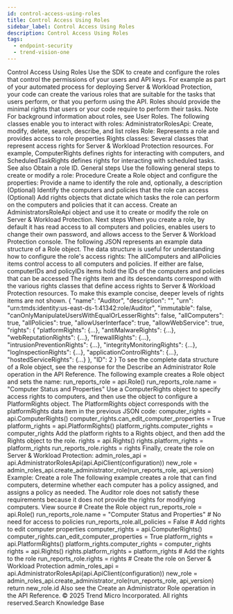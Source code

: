 ```yaml
---
id: control-access-using-roles
title: Control Access Using Roles
sidebar_label: Control Access Using Roles
description: Control Access Using Roles
tags:
  - endpoint-security
  - trend-vision-one
---
```


 Control Access Using Roles Use the SDK to create and configure the roles that control the permissions of your users and API keys. For example as part of your automated process for deploying Server & Workload Protection, your code can create the various roles that are suitable for the tasks that users perform, or that you perform using the API. Roles should provide the minimal rights that users or your code require to perform their tasks. Note For background information about roles, see User Roles. The following classes enable you to interact with roles: AdministratorRolesApi: Create, modify, delete, search, describe, and list roles Role: Represents a role and provides access to role properties Rights classes: Several classes that represent access rights for Server & Workload Protection resources. For example, ComputerRights defines rights for interacting with computers, and ScheduledTaskRights defines rights for interacting with scheduled tasks. See also Obtain a role ID. General steps Use the following general steps to create or modify a role: Procedure Create a Role object and configure the properties: Provide a name to identify the role and, optionally, a description (Optional) Identify the computers and policies that the role can access (Optional) Add rights objects that dictate which tasks the role can perform on the computers and policies that it can access. Create an AdministratorsRoleApi object and use it to create or modify the role on Server & Workload Protection. Next steps When you create a role, by default it has read access to all computers and policies, enables users to change their own password, and allows access to the Server & Workload Protection console. The following JSON represents an example data structure of a Role object. The data structure is useful for understanding how to configure the role's access rights: The allComputers and allPolicies items control access to all computers and policies. If either are false, computerIDs and policyIDs items hold the IDs of the computers and policies that can be accessed The rights item and its descendants correspond with the various rights classes that define access rights to Server & Workload Protection resources. To make this example concise, deeper levels of rights items are not shown. { "name": "Auditor", "description": "", "urn": "urn:tmds:identity:us-east-ds-1:41342:role/Auditor", "immutable": false, "canOnlyManipulateUsersWithEqualOrLesserRights": false, "allComputers": true, "allPolicies": true, "allowUserInterface": true, "allowWebService": true, "rights": { "platformRights": {...}, "antiMalwareRights": {...}, "webReputationRights": {...}, "firewallRights": {...}, "intrusionPreventionRights": {...}, "integrityMonitoringRights": {...}, "logInspectionRights": {...}, "applicationControlRights": {...}, "hostedServiceRights": {...} }, "ID": 2 } To see the complete data structure of a Role object, see the response for the Describe an Administrator Role operation in the API Reference. The following example creates a Role object and sets the name: run_reports_role = api.Role() run_reports_role.name = "Computer Status and Properties" Use a ComputerRights object to specify access rights to computers, and then use the object to configure a PlatformRights object. The PlatformRights object corresponds with the platformRights data item in the previous JSON code: computer_rights = api.ComputerRights() computer_rights.can_edit_computer_properties = True platform_rights = api.PlatformRights() platform_rights.computer_rights = computer_rights Add the platform rights to a Rights object, and then add the Rights object to the role. rights = api.Rights() rights.platform_rights = platform_rights run_reports_role.rights = rights Finally, create the role on Server & Workload Protection: admin_roles_api = api.AdministratorRolesApi(api.ApiClient(configuration)) new_role = admin_roles_api.create_administrator_role(run_reports_role, api_version) Example: Create a role The following example creates a role that can find computers, determine whether each computer has a policy assigned, and assigns a policy as needed. The Auditor role does not satisfy these requirements because it does not provide the rights for modifying computers. View source # Create the Role object run_reports_role = api.Role() run_reports_role.name = "Computer Status and Properties" # No need for access to policies run_reports_role.all_policies = False # Add rights to edit computer properties computer_rights = api.ComputerRights() computer_rights.can_edit_computer_properties = True platform_rights = api.PlatformRights() platform_rights.computer_rights = computer_rights rights = api.Rights() rights.platform_rights = platform_rights # Add the rights to the role run_reports_role.rights = rights # Create the role on Server & Workload Protection admin_roles_api = api.AdministratorRolesApi(api.ApiClient(configuration)) new_role = admin_roles_api.create_administrator_role(run_reports_role, api_version) return new_role.id Also see the Create an Administrator Role operation in the API Reference. © 2025 Trend Micro Incorporated. All rights reserved.Search Knowledge Base